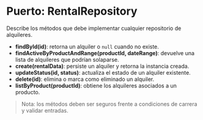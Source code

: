 # Puerto: RentalRepository

Describe los métodos que debe implementar cualquier repositorio de alquileres.

- **findById(id)**: retorna un alquiler o `null` cuando no existe.
- **findActiveByProductAndRange(productId, dateRange)**: devuelve una lista de alquileres que podrían solaparse.
- **create(rentalData)**: persiste un alquiler y retorna la instancia creada.
- **updateStatus(id, status)**: actualiza el estado de un alquiler existente.
- **delete(id)**: elimina o marca como eliminado un alquiler.
- **listByProduct(productId)**: obtiene los alquileres asociados a un producto.

> Nota: los métodos deben ser seguros frente a condiciones de carrera y validar entradas.

